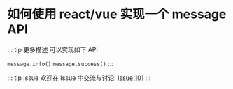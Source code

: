 # 如何使用 react/vue 实现一个 message API

::: tip 更多描述 
 可以实现如下 API

`message.info()`
`message.success()` 
:::

::: tip Issue 
 欢迎在 Issue 中交流与讨论: [Issue 101](https://github.com/shfshanyue/Daily-Question/issues/101) 
:::

